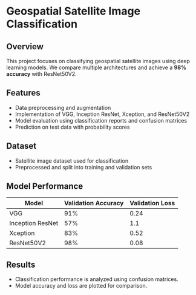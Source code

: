 # Geospatial Satellite Image Classification

## Overview
This project focuses on classifying geospatial satellite images using deep learning models. We compare multiple architectures and achieve a **98% accuracy** with ResNet50V2.

## Features
- Data preprocessing and augmentation
- Implementation of VGG, Inception ResNet, Xception, and ResNet50V2
- Model evaluation using classification reports and confusion matrices
- Prediction on test data with probability scores

## Dataset
- Satellite image dataset used for classification
- Preprocessed and split into training and validation sets

## Model Performance
| Model           | Validation Accuracy | Validation Loss |
|----------------|--------------------|----------------|
| VGG           | 91%                | 0.24            |
| Inception ResNet | 57%                | 1.1            |
| Xception      | 83%                | 0.52            |
| ResNet50V2    | 98%                | 0.08            |

## Results
- Classification performance is analyzed using confusion matrices.
- Model accuracy and loss are plotted for comparison.
